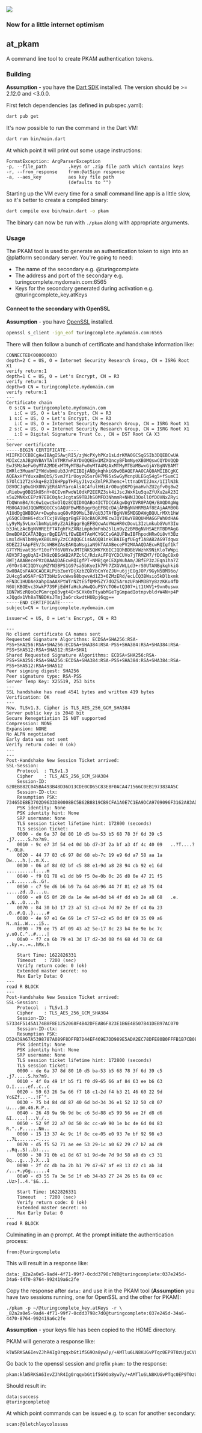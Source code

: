 <img src="https://atsign.dev/assets/img/@dev.png?sanitize=true">

### Now for a little internet optimism

## at_pkam

A command line tool to create PKAM authentication tokens.

### Building

__Assumption__ - you have the [Dart SDK](https://dart.dev/get-dart) installed.
The version should be >= 2.12.0 and <3.0.0.

First fetch dependencies (as defined in pubspec.yaml):

```bash
dart pub get
```

It's now possible to run the command in the Dart VM:

```bash
dart run bin/main.dart
```

At which point it will print out some usage instructions:

```
FormatException: ArgParserException
-p, --file_path        .keys or .zip file path which contains keys
-r, --from_response    from:@atSign response
-a, --aes_key          aes key file path
                       (defaults to "")
```

Starting up the VM every time for a small command line app is a little slow,
so it's better to create a compiled binary:

```bash
dart compile exe bin/main.dart -o pkam
```

The binary can now be run with `./pkam` along with appropriate arguments.

### Usage

The PKAM tool is used to generate an authentication token to sign into an
@platform secondary server. You're going to need:

* The name of the secondary e.g. @turingcomplete
* The address and port of the secondary e.g. turingcomplete.mydomain.com:6565
* Keys for the secondary generated during activation e.g. @turingcomplete_key.atKeys

#### Connect to the secondary with OpenSSL

__Assumption__ - you have [OpenSSL](https://www.openssl.org/) installed.

```bash
openssl s_client -ign_eof turingcomplete.mydomain.com:6565
```

There will then follow a bunch of certificate and handshake information like:

```
CONNECTED(00000003)
depth=2 C = US, O = Internet Security Research Group, CN = ISRG Root X1
verify return:1
depth=1 C = US, O = Let's Encrypt, CN = R3
verify return:1
depth=0 CN = turingcomplete.mydomain.com
verify return:1
---
Certificate chain
 0 s:CN = turingcomplete.mydomain.com
   i:C = US, O = Let's Encrypt, CN = R3
 1 s:C = US, O = Let's Encrypt, CN = R3
   i:C = US, O = Internet Security Research Group, CN = ISRG Root X1
 2 s:C = US, O = Internet Security Research Group, CN = ISRG Root X1
   i:O = Digital Signature Trust Co., CN = DST Root CA X3
---
Server certificate
-----BEGIN CERTIFICATE-----
MIIFKDCCBBCgAwIBAgISAwjRI5/zjWcPXyhPKz1sLdrKMA0GCSqGSIb3DQEBCwUA
MDIxCzAJBgNVBAYTAlVTMRYwFAYDVQQKEw1MZXQncyBFbmNyeXB0MQswCQYDVQQD
EwJSMzAeFw0yMTA2MDExMTMyMTBaFw0yMTA4MzAxMTMyMTBaMBwxGjAYBgNVBAMT
EWRlc3MuamF2YWdvbmUub3JnMIIBIjANBgkqhkiG9w0BAQEFAAOCAQ8AMIIBCgKC
AQEAxHfYduxaBmQbS/SvmJY1rUoyzG5sr0H7M95sSwGyMcnpULEGq54g5+fSumCI
57OlC12T2skkq+Bz3I6HPppTHFLyJ1vzxZmlPRJhemc+lttnaDVI2Jnx/1IIlN3k
D8VOCJq0uGHX0NVjERdAhYaroAlsAC4fulHHiArO0uq0KPOjmaHvhZU2gfv0g8w2
uRiebwg0BQSkO5nY+8CEvnPwoW10dkP2EERZ3sk4iJscJWxK1u5qaZfUXu2aA23I
s5u2MNKxCEPz97EBC0qAcJcgtaS9TBJhS0MFD3NhmmR+NHNJ3OollOfDOVNxZRyi
fbQWnmB4/Xc6w1qwcSxOlQz8CQIDAQABo4ICTDCCAkgwDgYDVR0PAQH/BAQDAgWg
MB0GA1UdJQQWMBQGCCsGAQUFBwMBBggrBgEFBQcDAjAMBgNVHRMBAf8EAjAAMB0G
A1UdDgQWBBQAr+DwphsaqG0vRD9MsL38VqU3JTAfBgNVHSMEGDAWgBQULrMXt1hW
y65QCUDmH6+dixTCxjBVBggrBgEFBQcBAQRJMEcwIQYIKwYBBQUHMAGGFWh0dHA6
Ly9yMy5vLmxlbmNyLm9yZzAiBggrBgEFBQcwAoYWaHR0cDovL3IzLmkubGVuY3Iu
b3JnLzAcBgNVHREEFTATghFkZXNzLmphdmFnb25lLm9yZzBMBgNVHSAERTBDMAgG
BmeBDAECATA3BgsrBgEEAYLfEwEBATAoMCYGCCsGAQUFBwIBFhpodHRwOi8vY3Bz
LmxldHNlbmNyeXB0Lm9yZzCCAQQGCisGAQQB1nkCBAIEgfUEgfIA8AB2AG9Tdqwx
8DEZ2JkApFEV/3cVHBHZAsEAKQaNsgiaN9kTAAABecePV2MAAAQDAEcwRQIgf1kf
G7TYMivat36rY10ofYf6VURYwJMTENKSQWKYK6ICIQDhBDBbVWzhK9NiKloTWWpi
ABV3FJqgUqAI+IN9zQBSdAB2APZclC/RdzAiFFQYCDCUVo7jTRMZM7/fDC8gC8xO
8WTjAAABecePVzQAAAQDAEcwRQIgfPT+NMBjqeCEXpWuhAm/JBfEP3zJEqn1ha7Z
/6YOrG4CIQDYcgMZYN3BPS1G97sa5bKyeIk7Ph7ZXGVWLLd3+rS0UTANBgkqhkiG
9w0BAQsFAAOCAQEALPibZueYDjXzbZQXYbCnYeZJU+u6jjEOgJOP/9GyN5BM96o/
2U4cg5aOSAFrG3T3bHzSvcWws68bqwvAd1Z3+6ZMzERd/ecLCQ3BWsio5kDlbxmk
eFN3C1HUDAeXahpOaAAXPtWTrNZtE5fQMM5ZY7dOZSArnzUPaHM3BYy8zzKKu4fD
N6UjKBOEvc3XwkP739FjEdHfaHckaWwQGuPSYcTO6vtQ307+it1tWV1+9vn0uswx
1BN7WSzRQoQcPGmrcpO3vgt4O+5CXk0xTtyabMGeTgGmpadIotnpvbld+W4N+p4P
xJQgdx1Vh8aTNBDKsJTmj3a6rckwdtHUBpj6qg==
-----END CERTIFICATE-----
subject=CN = turingcomplete.mydomain.com

issuer=C = US, O = Let's Encrypt, CN = R3

---
No client certificate CA names sent
Requested Signature Algorithms: ECDSA+SHA256:RSA-PSS+SHA256:RSA+SHA256:ECDSA+SHA384:RSA-PSS+SHA384:RSA+SHA384:RSA-PSS+SHA512:RSA+SHA512:RSA+SHA1
Shared Requested Signature Algorithms: ECDSA+SHA256:RSA-PSS+SHA256:RSA+SHA256:ECDSA+SHA384:RSA-PSS+SHA384:RSA+SHA384:RSA-PSS+SHA512:RSA+SHA512
Peer signing digest: SHA256
Peer signature type: RSA-PSS
Server Temp Key: X25519, 253 bits
---
SSL handshake has read 4541 bytes and written 419 bytes
Verification: OK
---
New, TLSv1.3, Cipher is TLS_AES_256_GCM_SHA384
Server public key is 2048 bit
Secure Renegotiation IS NOT supported
Compression: NONE
Expansion: NONE
No ALPN negotiated
Early data was not sent
Verify return code: 0 (ok)
---
---
Post-Handshake New Session Ticket arrived:
SSL-Session:
    Protocol  : TLSv1.3
    Cipher    : TLS_AES_256_GCM_SHA384
    Session-ID: 620EB882C045BA493B48D36D13CDE0CD65C83EBF0ACA471566C0EB197383AA5C
    Session-ID-ctx:
    Resumption PSK: 73465DE8E3702D9633D80008BC5B62B8819CB9CFA1A0E7C1EA9DCA9709096F3162A83AD3BB0699DBF2ECC71787659600
    PSK identity: None
    PSK identity hint: None
    SRP username: None
    TLS session ticket lifetime hint: 172800 (seconds)
    TLS session ticket:
    0000 - de 6a 37 8d 80 10 d5 ba-53 b5 68 78 3f 6d 39 c5   .j7.....S.hx?m9.
    0010 - 9c e7 3f 54 e4 0d bb d7-3f 2a bf a3 4f 4c 40 09   ..?T....?*..OL@.
    0020 - 44 77 83 c6 97 8d 68 eb-7c 19 e9 6d a7 58 aa 1a   Dw....h.|..m.X..
    0030 - 06 af 8d 02 bf c5 88 e1-9d a8 28 94 cb 92 e1 6d   ..........(....m
    0040 - f9 01 78 e1 dd b9 f5 0e-0b 0c 26 d8 0e 47 21 f5   ..x.......&..G!.
    0050 - c7 9e d6 b6 b9 7a 64 a8-96 44 7f 81 e2 a8 75 04   .....zd..D....u.
    0060 - e9 65 8f 20 da 1e 4e a4-0d b4 4f dd eb 2e a8 68   .e. ..N...O....h
    0070 - 84 30 b3 17 23 a7 51 c2-c4 7d 07 2e 0f c4 0a 23   .0..#.Q..}.....#
    0080 - 4e 97 e1 6e 69 1e c7 57-c2 e5 0d 8f 69 35 09 a6   N..ni..W....i5..
    0090 - 79 ee 75 4f 09 43 a2 5e-17 8c 23 b4 8e 9e bc 7c   y.uO.C.^..#....|
    00a0 - f7 ca 6b 79 e1 3d 17 d2-3d 08 f4 68 4d 78 dc 68   ..ky.=..=..hMx.h

    Start Time: 1622826331
    Timeout   : 7200 (sec)
    Verify return code: 0 (ok)
    Extended master secret: no
    Max Early Data: 0
---
read R BLOCK
---
Post-Handshake New Session Ticket arrived:
SSL-Session:
    Protocol  : TLSv1.3
    Cipher    : TLS_AES_256_GCM_SHA384
    Session-ID: 57334F5145A174B8F8E1252068F4B42DFEAB6F823E1B6E4B507B41DEB97AC070
    Session-ID-ctx:
    Resumption PSK: D52439A67A5398787A089F8DFFB7D44EF469E7DD989E5ADA2EC78DFE80B0FFFB1B7CB0EB87564E716ECC9F6D826E377F
    PSK identity: None
    PSK identity hint: None
    SRP username: None
    TLS session ticket lifetime hint: 172800 (seconds)
    TLS session ticket:
    0000 - de 6a 37 8d 80 10 d5 ba-53 b5 68 78 3f 6d 39 c5   .j7.....S.hx?m9.
    0010 - 4f 0a 49 1f b5 f1 f0 d9-65 66 af 84 63 ee b6 63   O.I.....ef..c..c
    0020 - 59 63 26 5a 66 f7 18 c1-2d f4 b3 21 46 60 22 9d   Yc&Zf...-..!F`".
    0030 - 75 b4 84 dd 87 40 6d bd-34 36 e1 52 12 50 c8 07   u....@m.46.R.P..
    0040 - 26 49 9a 9b 9d bc c6 5d-88 e5 99 56 ae 2f d8 d6   &I.....]...V./..
    0050 - 52 9f 22 a7 0d 50 8c cc-a9 90 1e bc 4e 6d 04 83   R."..P......Nm..
    0060 - 15 13 37 4c 9c 1f 8c ce-05 e0 93 7e bf 92 98 e3   ..7L.......~....
    0070 - d5 f5 52 71 ae ee 53 29-1c a0 62 29 c7 b7 a4 d9   ..Rq..S)..b)....
    0080 - 30 71 0b e1 8d 67 b1 9d-de 7d 9d 58 a8 db c3 31   0q...g...}.X...1
    0090 - 2f dc db ba 2b b1 79 47-67 af e8 13 d2 c1 ab 34   /...+.yGg......4
    00a0 - d3 55 7a 3e 5d 1f eb 34-b3 27 24 26 b5 8a 69 ec   .Uz>]..4.'$&..i.

    Start Time: 1622826331
    Timeout   : 7200 (sec)
    Verify return code: 0 (ok)
    Extended master secret: no
    Max Early Data: 0
---
read R BLOCK
```

Culminating in an `@` prompt. At the prompt initiate the authentication process:

```
from:@turingcomplete
```

This will result in a response like:

```
data:_82a2a0e5-9ad4-4f71-99f7-0cdd3798c7d0@turingcomplete:037e245d-34a6-4470-8764-992419a6c2fe
```

Copy the response after `data:` and use it in the PKAM tool (__Assumption__ you
have two sessions running, one for OpenSSL and the other for PKAM):

```
./pkam -p ~/@turingcomplete_key.atKeys -r \
_82a2a0e5-9ad4-4f71-99f7-0cdd3798c7d0@turingcomplete:037e245d-34a6-4470-8764-992419a6c2fe
```

__Assumption__ - your keys file has been copied to the HOME directory.

PKAM will generate a response like:

```
klW5RKSA6IevZJhR4Ig0rqqxbGt1f5G9Oa8yw7y/+AMTlu6LN8KUGvPTqc0EP9T0zUjxCVLBqvvD2e0ugRuarigEmQl0vktb7d7Vp3Bve6J+EI8rKhTDEzhe1XfN0LJTov1Gpo6DzYHq8bnP/4APNxnKPXS+ls5aIXh/I8yvxlO90+CHxyjjsMRm2c33eD+0vwGuGq+X+wT/YOU4TzAllIKlxHlA5kehTgS5WGinl3A8WG5pKE/+gFu3SRg/5sFwKf2E8DyYQaGRMuyMbOfLg4c3NTODyyMxZWx9bc2gtJ/kC52ngsPyBS3X0eyt1BSZliX/NeqTVTEWzMZMiOcf9w==
```

Go back to the openssl session and prefix `pkam:` to the response:

```
pkam:klW5RKSA6IevZJhR4Ig0rqqxbGt1f5G9Oa8yw7y/+AMTlu6LN8KUGvPTqc0EP9T0zUjxCVLBqvvD2e0ugRuarigEmQl0vktb7d7Vp3Bve6J+EI8rKhTDEzhe1XfN0LJTov1Gpo6DzYHq8bnP/4APNxnKPXS+ls5aIXh/I8yvxlO90+CHxyjjsMRm2c33eD+0vwGuGq+X+wT/YOU4TzAllIKlxHlA5kehTgS5WGinl3A8WG5pKE/+gFu3SRg/5sFwKf2E8DyYQaGRMuyMbOfLg4c3NTODyyMxZWx9bc2gtJ/kC52ngsPyBS3X0eyt1BSZliX/NeqTVTEWzMZMiOcf9w==
```

Should result in:

```
data:success
@turingcomplete@
```

At which point commands can be issued e.g. to scan for another secondary:

```
scan:@bletchleycolossus
```